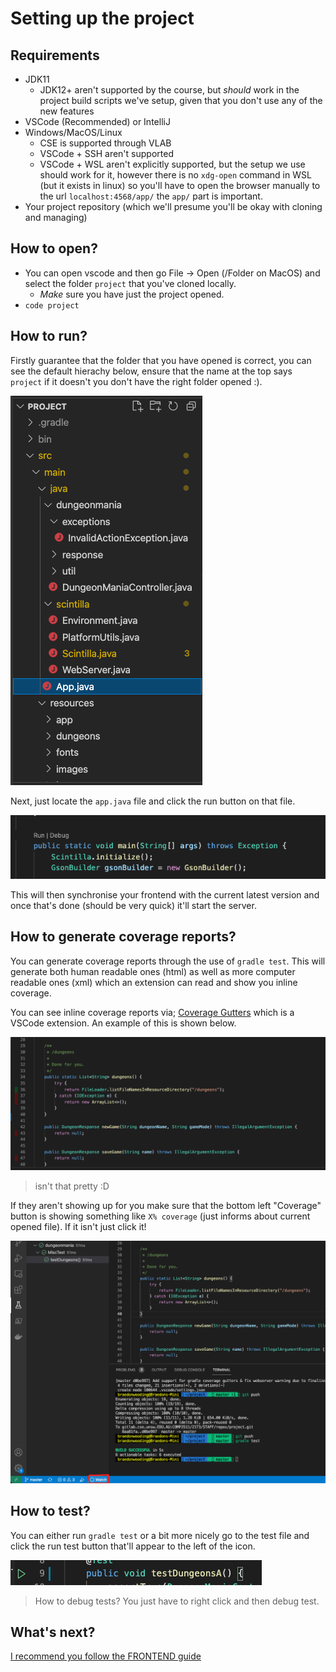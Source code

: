 # Setting up the project

## Requirements

- JDK11
    - JDK12+ aren't supported by the course, but *should* work in the project build scripts we've setup, given that you don't use any of the new features
- VSCode (Recommended) or IntelliJ
- Windows/MacOS/Linux
    - CSE is supported through VLAB
    - VSCode + SSH aren't supported
    - VSCode + WSL aren't explicitly supported, but the setup we use should work for it, however there is no `xdg-open` command in WSL (but it exists in linux) so you'll have to open the browser manually to the url `localhost:4568/app/` the `app/` part is important.
- Your project repository (which we'll presume you'll be okay with cloning and managing)

## How to open?

- You can open vscode and then go File -> Open (/Folder on MacOS) and select the folder `project` that you've cloned locally.
    - *Make* sure you have just the project opened.
- `code project`

## How to run?

Firstly guarantee that the folder that you have opened is correct, you can see the default hierachy below, ensure that the name at the top says `project` if it doesn't you don't have the right folder opened :).

![image.png](./setup/vscode_hierachy.png)

Next, just locate the `app.java` file and click the run button on that file.

![image.png](./setup/vscode_run.png)

This will then synchronise your frontend with the current latest version and once that's done (should be very quick) it'll start the server.

## How to generate coverage reports?

You can generate coverage reports through the use of `gradle test`.  This will generate both human readable ones (html) as well as more computer readable ones (xml) which an extension can read and show you inline coverage.

You can see inline coverage reports via; [Coverage Gutters](https://marketplace.visualstudio.com/items?itemName=ryanluker.vscode-coverage-gutters) which is a VSCode extension.  An example of this is shown below.

![image.png](./setup/vscode_gutters.png)

> isn't that pretty :D

If they aren't showing up for you make sure that the bottom left "Coverage" button is showing something like `X% coverage` (just informs about current opened file).  If it isn't just click it!

![image.png](./setup/vscode_coverage.png)

## How to test?

You can either run `gradle test` or a bit more nicely go to the test file and click the run test button that'll appear to the left of the icon.

![image.png](./setup/vscode_test.png)

> How to debug tests?  You just have to right click and then debug test.

## What's next?

[I recommend you follow the FRONTEND guide](FRONTEND.md)

